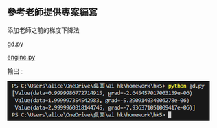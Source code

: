 ## 參考老師提供專案編寫

添加老師之前的梯度下降法

[gd.py](https://github.com/ccc112b/py2cs/blob/master/03-%E4%BA%BA%E5%B7%A5%E6%99%BA%E6%85%A7/02-%E5%84%AA%E5%8C%96%E7%AE%97%E6%B3%95/02-%E6%B7%B1%E5%BA%A6%E5%AD%B8%E7%BF%92%E5%84%AA%E5%8C%96/03-%E6%A2%AF%E5%BA%A6%E4%B8%8B%E9%99%8D%E6%B3%95/gd.py)

[engine.py](https://github.com/ccc112a/py2cs/blob/master/03-%E4%BA%BA%E5%B7%A5%E6%99%BA%E6%85%A7/02-%E5%84%AA%E5%8C%96%E7%AE%97%E6%B3%95/02-%E6%B7%B1%E5%BA%A6%E5%AD%B8%E7%BF%92%E5%84%AA%E5%8C%96/04-%E5%8F%8D%E5%82%B3%E9%81%9E%E7%AE%97%E6%B3%95/02-%E6%A2%AF%E5%BA%A6%E5%BC%95%E6%93%8E/micrograd/engine.py)

輸出 :

![](./result/hk5.PNG)
